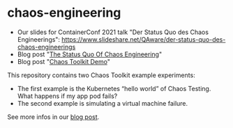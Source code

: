 # chaos-engineering

* Our slides for ContainerConf 2021 talk "Der Status Quo des Chaos Engineerings": https://www.slideshare.net/QAware/der-status-quo-des-chaos-engineerings
* Blog post "[The Status Quo Of Chaos Engineering](https://blog.qaware.de/posts/chaos-engineering-the-status-quo/)"
* Blog post "[Chaos Toolkit Demo](https://blog.qaware.de/posts/chaos-engineering-chaostoolkit/)"

This repository contains two Chaos Toolkit example experiments:

* The first example is the Kubernetes “hello world” of Chaos Testing. What happens if my app pod fails?
* The second example is simulating a virtual machine failure.

See more infos in our [blog post](https://blog.qaware.de/posts/chaos-engineering-chaostoolkit/).
